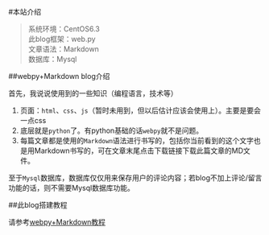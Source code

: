 #本站介绍

> 系统环境：CentOS6.3  
> 此blog框架：web.py  
> 文章语法：Markdown  
> 数据库：Mysql  

##webpy+Markdown blog介绍

首先，我说说使用到的一些知识（编程语言，技术等）

1. 页面：`html`、`css`、`js`（暂时未用到，但以后估计应该会使用上）。主要是要会一点css
2. 底层就是`python`了。有python基础的话`webpy`就不是问题。
3. 每篇文章都是使用的`Markdown`语法进行书写的，包括你当前看到的这个文字也是用Markdown书写的，可在文章末尾点击下载链接下载此篇文章的MD文件。

至于`Mysql`数据库，数据库仅仅用来保存用户的评论内容；若blog不加上评论/留言功能的话，则不需要Mysql数据库功能。

##此blog搭建教程

请参考[webpy+Markdown教程](http://www.qjwgg.com/webpy)

